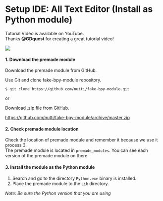 # Setup IDE: All Text Editor (Install as Python module)

Tutorial Video is available on YouTube.  
Thanks **@GDquest** for creating a great tutorial video!

[![](https://img.youtube.com/vi/IQgLBnPO2uo/0.jpg)](https://www.youtube.com/watch?v=IQgLBnPO2uo)


#### 1. Download the premade module

Download the premade module from GitHub.

Use Git and clone fake-bpy-module repository.

```
$ git clone https://github.com/nutti/fake-bpy-module.git
```

or

Download .zip file from GitHub.

https://github.com/nutti/fake-bpy-module/archive/master.zip


#### 2. Check premade module location

Check the location of premade module and remember it because we use it process 3.  
The premade module is located in `premade_modules`.
You can see each version of the premade module on there.


#### 3. Install the module as the Python module

1. Search and go to the directory `Python.exe` binary is installed.
2. Place the premade module to the `Lib` directory.

*Note: Be sure the Python version that you are using*
